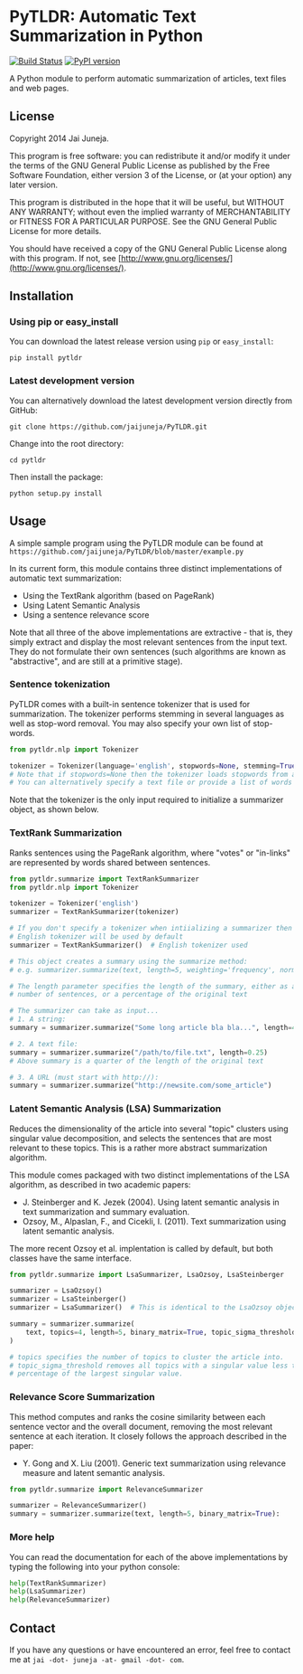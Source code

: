 # PyTLDR: Automatic Text Summarization in Python

[![Build Status](https://travis-ci.org/jaijuneja/PyTLDR.svg?branch=master)](https://travis-ci.org/jaijuneja/PyTLDR) [![PyPI version](https://badge.fury.io/py/pytldr.svg)](https://pypi.python.org/pypi/pytldr)

A Python module to perform automatic summarization of articles, text files and web pages.

## License

Copyright 2014 Jai Juneja.

This program is free software: you can redistribute it and/or modify it under the terms of the GNU General Public License as published by the Free Software Foundation, either version 3 of the License, or (at your option) any later version.

This program is distributed in the hope that it will be useful, but WITHOUT ANY WARRANTY; without even the implied warranty of MERCHANTABILITY or FITNESS FOR A PARTICULAR PURPOSE. See the GNU General Public License for more details.

You should have received a copy of the GNU General Public License along with this program. If not, see [http://www.gnu.org/licenses/](http://www.gnu.org/licenses/).

## Installation

### Using pip or easy_install

You can download the latest release version using `pip` or `easy_install`:

```
pip install pytldr
```

### Latest development version
You can alternatively download the latest development version directly from GitHub:

```
git clone https://github.com/jaijuneja/PyTLDR.git
```

Change into the root directory:

```
cd pytldr
```

Then install the package:

```
python setup.py install
```

## Usage

A simple sample program using the PyTLDR module can be found at `https://github.com/jaijuneja/PyTLDR/blob/master/example.py`

In its current form, this module contains three distinct implementations of automatic text summarization:

* Using the TextRank algorithm (based on PageRank)
* Using Latent Semantic Analysis
* Using a sentence relevance score
 
Note that all three of the above implementations are extractive - that is, they simply extract and display the most relevant sentences from the input text. They do not formulate their own sentences (such algorithms are known as "abstractive", and are still at a primitive stage).

### Sentence tokenization

PyTLDR comes with a built-in sentence tokenizer that is used for summarization. The tokenizer performs stemming in several languages as well as stop-word removal. You may also specify your own list of stop-words.

```python
from pytldr.nlp import Tokenizer

tokenizer = Tokenizer(language='english', stopwords=None, stemming=True)
# Note that if stopwords=None then the tokenizer loads stopwords from a bundled data-set
# You can alternatively specify a text file or provide a list of words
```

Note that the tokenizer is the only input required to initialize a summarizer object, as shown below.

### TextRank Summarization

Ranks sentences using the PageRank algorithm, where "votes" or "in-links" are represented by words shared between sentences.

```python
from pytldr.summarize import TextRankSummarizer
from pytldr.nlp import Tokenizer

tokenizer = Tokenizer('english')
summarizer = TextRankSummarizer(tokenizer)

# If you don't specify a tokenizer when intiializing a summarizer then the
# English tokenizer will be used by default
summarizer = TextRankSummarizer()  # English tokenizer used

# This object creates a summary using the summarize method:
# e.g. summarizer.summarize(text, length=5, weighting='frequency', norm=None)

# The length parameter specifies the length of the summary, either as a
# number of sentences, or a percentage of the original text

# The summarizer can take as input...
# 1. A string:
summary = summarizer.summarize("Some long article bla bla...", length=4)

# 2. A text file:
summary = summarizer.summarize("/path/to/file.txt", length=0.25)
# Above summary is a quarter of the length of the original text

# 3. A URL (must start with http://):
summary = summarizer.summarize("http://newsite.com/some_article")
```

### Latent Semantic Analysis (LSA) Summarization

Reduces the dimensionality of the article into several "topic" clusters using singular value decomposition, and selects the sentences that are most relevant to these topics. This is a rather more abstract summarization algorithm.

This module comes packaged with two distinct implementations of the LSA algorithm, as described in two academic papers:

* J. Steinberger and K. Jezek (2004). Using latent semantic analysis in text summarization and summary evaluation.
* Ozsoy, M., Alpaslan, F., and Cicekli, I. (2011). Text summarization using latent semantic analysis.

The more recent Ozsoy et al. implentation is called by default, but both classes have the same interface.

```python
from pytldr.summarize import LsaSummarizer, LsaOzsoy, LsaSteinberger

summarizer = LsaOzsoy()
summarizer = LsaSteinberger()
summarizer = LsaSummarizer()  # This is identical to the LsaOzsoy object

summary = summarizer.summarize(
    text, topics=4, length=5, binary_matrix=True, topic_sigma_threshold=0.5
)

# topics specifies the number of topics to cluster the article into.
# topic_sigma_threshold removes all topics with a singular value less than a given
# percentage of the largest singular value.
```

### Relevance Score Summarization

This method computes and ranks the cosine similarity between each sentence vector and the overall document, removing the most relevant sentence at each iteration. It closely follows the approach described in the paper:

* Y. Gong and X. Liu (2001). Generic text summarization using relevance measure and latent semantic analysis.

```python
from pytldr.summarize import RelevanceSummarizer

summarizer = RelevanceSummarizer()
summary = summarizer.summarize(text, length=5, binary_matrix=True):
```

### More help

You can read the documentation for each of the above implementations by typing the following into your python console:

```python
help(TextRankSummarizer)
help(LsaSummarizer)
help(RelevanceSummarizer)
```

## Contact

If you have any questions or have encountered an error, feel free to contact me at `jai -dot- juneja -at- gmail -dot- com`.
